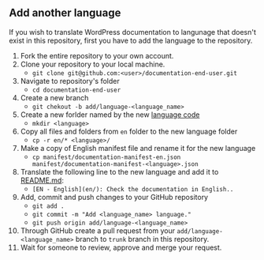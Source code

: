 ## Add another language

If you wish to translate WordPress documentation to langunage that doesn't exist in this repository, first you have to add the language to the repository. 

1. Fork the entire repository to your own account. 
2. Clone your repository to your local machine. 
    - `git clone git@github.com:<user>/documentation-end-user.git` 
3. Navigate to repository's folder 
    - `cd documentation-end-user`
4. Create a new branch 
    - `git chekout -b add/language-<language_name>`
5. Create a new forlder named by the new [language code](https://en.wikipedia.org/wiki/List_of_ISO_639-1_codes) 
    - `mkdir <language>`
6. Copy all files and folders from `en` folder to the new language folder 
    - `cp -r en/* <language>/`
7. Make a copy of English manifest file and rename it for the new language 
    - `cp manifest/documentation-manifest-en.json manifest/documentation-manifest-<language>.json`
8. Translate the following line to the new language and add it to [README.md](https://github.com/WordPress/documentation-end-user/blob/trunk/README.md#languages):
    - `[EN - English](en/): Check the documentation in English..` 
9. Add, commit and push changes to your GitHub repository 
    - `git add .`
    - `git commit -m "Add <language_name> language."`
    - `git push origin add/language-<language_name>`
10. Through GitHub create a pull request from your `add/language-<language_name>` branch to `trunk` branch in this repository.
11. Wait for someone to review, approve and merge your request.
